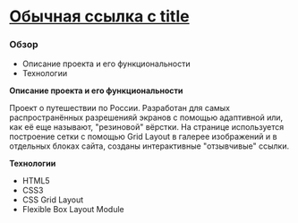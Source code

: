 # [Обычная ссылка с title](https://mokhinsam.github.io/russian-travel/index.html "Путешествие по России")

### Обзор
* Описание проекта и его функциональности
* Технологии


**Описание проекта и его функциональности**

Проект о путешествии по России.
Разработан для самых распространённых разрешенияй экранов с помощью адаптивной или, как её еще называют, "резиновой" вёрстки. На странице используется построение сетки с помощью Grid Layout в галерее изображений и в отдельных блоках сайта, созданы интерактивные "отзывчивые" ссылки.


**Технологии**

* HTML5
* CSS3
* CSS Grid Layout
* Flexible Box Layout Module
